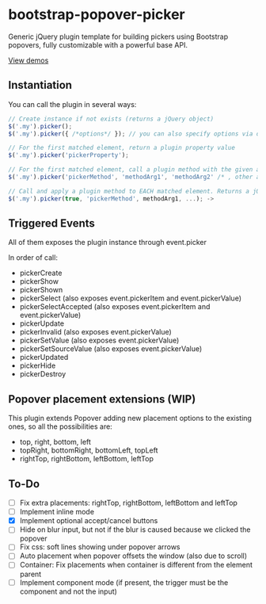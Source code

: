 bootstrap-popover-picker
========================

Generic jQuery plugin template for building pickers using Bootstrap popovers,
fully customizable with a powerful base API.

[View demos](http://mjolnic.github.io/bootstrap-popover-picker/)

## Instantiation

You can call the plugin in several ways:

```javascript
// Create instance if not exists (returns a jQuery object)
$('.my').picker();
$('.my').picker({ /*options*/ }); // you can also specify options via data-* attributes

// For the first matched element, return a plugin property value
$('.my').picker('pickerProperty');

// For the first matched element, call a plugin method with the given args and return the value
$('.my').picker('pickerMethod', 'methodArg1', 'methodArg2' /* , other args */);

// Call and apply a plugin method to EACH matched element. Returns a jQuery object.
$('.my').picker(true, 'pickerMethod', methodArg1, ...); ->
```

## Triggered Events

All of them exposes the plugin instance through event.picker

In order of call:

* pickerCreate
* pickerShow
* pickerShown
* pickerSelect (also exposes event.pickerItem and event.pickerValue)
* pickerSelectAccepted (also exposes event.pickerItem and event.pickerValue)
* pickerUpdate
* pickerInvalid (also exposes event.pickerValue)
* pickerSetValue (also exposes event.pickerValue)
* pickerSetSourceValue (also exposes event.pickerValue)
* pickerUpdated
* pickerHide
* pickerDestroy

## Popover placement extensions (WIP)

This plugin extends Popover adding new placement options to the existing ones,
so all the possibilities are:

* top, right, bottom, left
* topRight, bottomRight, bottomLeft, topLeft
* rightTop, rightBottom, leftBottom, leftTop

## To-Do
- [ ] Fix extra placements: rightTop, rightBottom, leftBottom and leftTop
- [ ] Implement inline mode
- [x] Implement optional accept/cancel buttons
- [ ] Hide on blur input, but not if the blur is caused because we clicked the popover
- [ ] Fix css: soft lines showing under popover arrows
- [ ] Auto placement when popover offsets the window (also due to scroll)
- [ ] Container: Fix placements when container is different from the element parent
- [ ] Implement component mode (if present, the trigger must be the component and not the input)